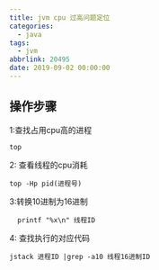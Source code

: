 ```yaml
---
title: jvm cpu 过高问题定位
categories:
  - java
tags:
  - jvm
abbrlink: 20495
date: 2019-09-02 00:00:00
---
```


## 操作步骤
1:查找占用cpu高的进程

```
top
```
2: 查看线程的cpu消耗
```
top -Hp pid(进程号)
```
3:转换10进制为16进制
```
  printf "%x\n" 线程ID
```  

4: 查找执行的对应代码
```
jstack 进程ID |grep -a10 线程16进制ID
```